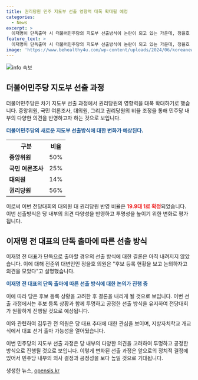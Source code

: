 ```yaml
---
title: 권리당원 민주 지도부 선출 영향력 대폭 확대될 예정
categories:
  - News
excerpt: >
  이재명이 단독출마 시 더불어민주당의 지도부 선출방식이 논란이 되고 있는 가운데, 정을호 의원이 새로운 선출방식을 설명했다. 8·18 전당대회의 당 대표 예비경선에서 권리당원 투표 25%를 새로 반영하기로 한 것으로, 이로써 이번 전당대회의 대의원 대 권리당원 반영 비율은 19.9대 1로 확정됐다. 후보가 단독 입후보할 경우의 선출 방식은 아직 결정되지 않았으며, 지역별 투표 결과는 공개될 예정이다. 또한, 김두관 전 의원도 대표 선거 출마 가능성을 열어두고 있다.
feature_text: >
  이재명이 단독출마 시 더불어민주당의 지도부 선출방식이 논란이 되고 있는 가운데, 정을호 의원이 새로운 선출방식을 설명했다. 8·18 전당대회의 당 대표 예비경선에서 권리당원 투표 25%를 새로 반영하기로 한 것으로, 이로써 이번 전당대회의 대의원 대 권리당원 반영 비율은 19.9대 1로 확정됐다. 후보가 단독 입후보할 경우의 선출 방식은 아직 결정되지 않았으며, 지역별 투표 결과는 공개될 예정이다. 또한, 김두관 전 의원도 대표 선거 출마 가능성을 열어두고 있다.
image: 'https://www.behealthy4u.com/wp-content/uploads/2024/06/koreanews.jpg'
---
```


<p><img src="https://www.behealthy4u.com/wp-content/uploads/2024/06/koreanews.jpg" alt="info 속보" /></p>

<h2 data-ke-size="size26">더불어민주당 지도부 선출 과정</h2>

<p>더불어민주당은 차기 지도부 선출 과정에서 권리당원의 영향력을 대폭 확대하기로 했습니다. 중앙위원, 국민 여론조사, 대의원, 그리고 권리당원의 비율 조정을 통해 민주당 내부의 다양한 의견을 반영하고자 하는 것으로 보입니다.</p>

<p data-ke-size="size16"><b><span style="color: #1a5490;">더불어민주당의 새로운 지도부 선출방식에 대한 변화가 예상된다.</span></b></p>

<table>
  <tr>
    <th>구분</th>
    <th>비율</th>
  </tr>
  <tr>
    <td><b>중앙위원</b></td>
    <td style="text-align: center;">50%</td>
  </tr>
  <tr>
    <td><b>국민 여론조사</b></td>
    <td style="text-align: center;">25%</td>
  </tr>
  <tr>
    <td><b>대의원</b></td>
    <td style="text-align: center;">14%</td>
  </tr>
  <tr>
    <td><b>권리당원</b></td>
    <td style="text-align: center;">56%</td>
  </tr>
</table>

<p>이로써 이번 전당대회의 대의원 대 권리당원 반영 비율은 <b><span style="color: #ee2323;">19.9대 1로 확정</span></b>되었습니다. 이번 선출방식은 당 내부의 의견 다양성을 반영하고 투명성을 높이기 위한 변화로 평가됩니다.</p>

<h2 data-ke-size="size26">이재명 전 대표의 단독 출마에 따른 선출 방식</h2>

<p>이재명 전 대표가 단독으로 출마할 경우의 선출 방식에 대한 결론은 아직 내려지지 않았습니다. 이에 대해 전준위 대변인인 정을호 의원은 "후보 등록 현황을 보고 논의하자고 의견을 모았다"고 설명했습니다.</p>

<p data-ke-size="size16"><b><span style="color: #1a5490;">이재명 전 대표의 단독 출마에 따른 선출 방식에 대한 논의가 진행 중</span></b></p>

<p>이에 따라 당은 후보 등록 상황을 고려한 후 결론을 내리게 될 것으로 보입니다. 이번 선출 과정에서는 후보 등록 상황과 함께 투명하고 공정한 선출 방식을 유지하여 전당대회가 원활하게 진행될 것으로 예상됩니다.</p>

<p>이와 관련하여 김두관 전 의원은 당 대표 추대에 대한 관심을 보이며, 지방자치학교 개교식에서 대표 선거 출마 가능성을 열어뒀습니다.</p>

<p>이번 민주당의 지도부 선출 과정은 당 내부의 다양한 의견을 고려하여 투명하고 공정한 방식으로 진행될 것으로 보입니다. 이렇게 변화된 선출 과정은 앞으로의 정치적 결정에 있어서 민주당 내부의 의사 결정과 공정성을 보다 높일 것으로 기대됩니다.</p>
생생한 뉴스, <a href="https://opensis.kr" rel="dofollow">opensis.kr</a>


